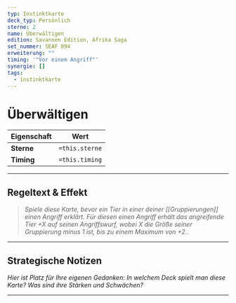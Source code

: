 ```yaml
---
typ: Instinktkarte
deck_typ: Persönlich
sterne: 2
name: Überwältigen
edition: Savannen Edition, Afrika Saga
set_nummer: SEAF 094
erweiterung: ""
timing: '"Vor einem Angriff"'
synergie: []
tags:
  - instinktkarte
---
```


# Überwältigen

| Eigenschaft | Wert |
|---|---|
| **Sterne** | `=this.sterne` |
| **Timing** | `=this.timing` |

---
## Regeltext & Effekt

> *Spiele diese Karte, bevor ein Tier in einer deiner [[Gruppierungen]] einen Angriff erklärt. Für diesen einen Angriff erhält das angreifende Tier +X auf seinen Angriffswurf, wobei X die Größe seiner Gruppierung minus 1 ist, bis zu einem Maximum von +2..*

---
## Strategische Notizen

*Hier ist Platz für Ihre eigenen Gedanken: In welchem Deck spielt man diese Karte? Was sind ihre Stärken und Schwächen?*

---
